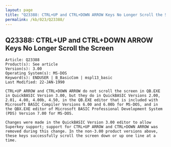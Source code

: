 ```yaml
---
layout: page
title: "Q23388: CTRL+UP and CTRL+DOWN ARROW Keys No Longer Scroll the Screen"
permalink: /kb/023/Q23388/
---
```


## Q23388: CTRL+UP and CTRL+DOWN ARROW Keys No Longer Scroll the Screen

	Article: Q23388
	Product(s): See article
	Version(s): 3.00
	Operating System(s): MS-DOS
	Keyword(s): ENDUSER | B_BasicCom | mspl13_basic
	Last Modified: 22-JAN-1990
	
	CTRL+UP ARROW and CTRL+DOWN ARROW do not scroll the screen in QB.EXE
	in QuickBASIC Version 3.00, but they do in QuickBASIC Versions 2.00,
	2.01, 4.00, 4.00b, 4.50, in the QB.EXE editor that is included with
	Microsoft BASIC Compiler Versions 6.00 and 6.00b for MS-DOS, and in
	the QBX.EXE editor of Microsoft BASIC Professional Development System
	(PDS) Version 7.00 for MS-DOS.
	
	Changes were made in the QuickBASIC Version 3.00 editor to allow
	Superkey support; support for CTRL+UP ARROW and CTRL+DOWN ARROW was
	removed during this change. In the non-3.00 product versions above,
	these keys successfully scroll the screen down or up one line at a
	time.
